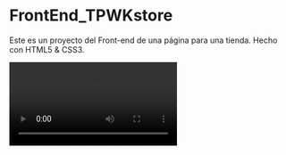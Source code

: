 # FrontEnd_TPWKstore
Este es un proyecto del Front-end de una página para una tienda. Hecho con HTML5 & CSS3.

<video src="imagenes/gif.mp4">
[![TPWK Store](https://img.youtube.com/vi/6YIyHpNkE7A/0.jpg)](https://www.youtube.com/watch?v=6YIyHpNkE7A)
